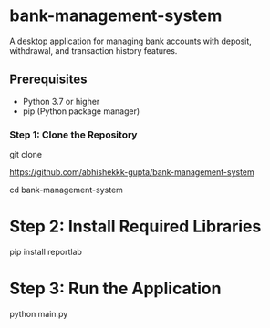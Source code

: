 # bank-management-system

A desktop application for managing bank accounts with deposit, withdrawal, and transaction history features.

## Prerequisites
- Python 3.7 or higher
- pip (Python package manager)

### Step 1: Clone the Repository
git clone 

https://github.com/abhishekkk-gupta/bank-management-system

cd bank-management-system

# Step 2: Install Required Libraries
pip install reportlab

# Step 3: Run the Application

python main.py
